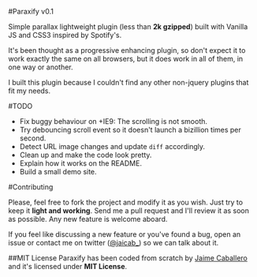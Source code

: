 #Paraxify v0.1

Simple parallax lightweight plugin (less than **2k gzipped**) built with Vanilla JS and CSS3 inspired by Spotify's. 

It's been thought as a progressive enhancing plugin, so don't expect it to work exactly the same on all browsers, but it does work in all of them, in one way or another.

I built this plugin because I couldn't find any other non-jquery plugins that fit my needs. 


#TODO

- Fix buggy behaviour on +IE9: The scrolling is not smooth.
- Try debouncing scroll event so it doesn't launch a bizillion times per second.
- Detect URL image changes and update `diff` accordingly.
- Clean up and make the code look pretty.
- Explain how it works on the README.
- Build a small demo site.


#Contributing

Please, feel free to fork the project and modify it as you wish. Just try to keep it __light and working__. Send me a pull request and I'll review it as soon as possible. Any new feature is welcome aboard.

If you feel like discussing a new feature or you've found a bug, open an issue or contact me on twitter ([@jaicab_](http://twitter.com/jaicab_)) so we can talk about it.


##MIT License
Paraxify has been coded from scratch by [Jaime Caballero](http://jaicab.com) and it's licensed under **MIT License**.